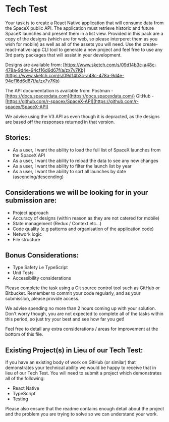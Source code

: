 # Tech Test

Your task is to create a React Native application that will consume data from the SpaceX public API. The application must retrieve historic and future SpaceX launches and present them in a list view.
Provided in this pack are a copy of the designs (which are for web, so please interperet them as you wish for mobile) as well as all of the assets you will need. Use the create-react-native-app CLI tool to generate a new project and feel free to use any 3rd party packages that will assist in your development.

Designs are available from: [https://www.sketch.com/s/09d14b3c-a48c-478a-9d4e-94cf16d6d67f/a/zx7v7Kb](https://www.sketch.com/s/09d14b3c-a48c-478a-9d4e-94cf16d6d67f/a/zx7v7Kb)

The API documentation is available from:
Postman - [https://docs.spacexdata.com](https://docs.spacexdata.com/)
GitHub - [https://github.com/r-spacex/SpaceX-API](https://github.com/r-spacex/SpaceX-API)

We advise using the V3 API as even though it is depracted, as the designs are based off the responses returned in that version.

## Stories:

- As a user, I want the ability to load the full list of SpaceX launches from the SpaceX API
- As a user, I want the ability to reload the data to see any new changes
- As a user, I want the ability to filter the launch list by year
- As a user, I want the ability to sort all launches by date (ascending/descending)

## Considerations we will be looking for in your submission are:

- Project approach
- Accuracy of designs (within reason as they are not catered for mobile)
- State management (Redux / Context etc...)
- Code quality (e.g patterns and organisation of the application code)
- Network logic
- File structure

## Bonus Considerations:

- Type Safety i.e TypeScript
- Unit Tests
- Accessibility considerations

Please complete the task using a Git source control tool such as GitHub or Bitbucket. Remember to commit your code regularly, and as your submission, please provide access.

We advise spending no more than 2 hours coming up with your solution. Don't worry though, you are not expected to complete all of the tasks within this period, so just try your best and see how far you get!

Feel free to detail any extra considerations / areas for improvement at the bottom of this file.

## Existing Project(s) in Lieu of our Tech Test:

If you have an existing body of work on GitHub (or similar) that demonstrates your technical ability we would be happy to receive that in lieu of our Tech Test.
You will need to submit a project which demonstrates all of the following:

- React Native
- TypeScript
- Testing

Please also ensure that the readme contains enough detail about the project and the problem you are trying to solve so we can understand your work.
